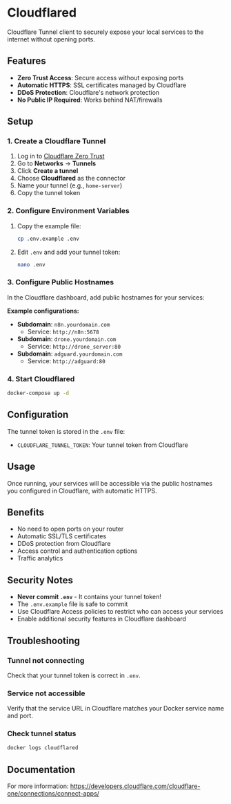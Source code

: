 # Cloudflared

Cloudflare Tunnel client to securely expose your local services to the internet without opening ports.

## Features

- **Zero Trust Access**: Secure access without exposing ports
- **Automatic HTTPS**: SSL certificates managed by Cloudflare
- **DDoS Protection**: Cloudflare's network protection
- **No Public IP Required**: Works behind NAT/firewalls

## Setup

### 1. Create a Cloudflare Tunnel

1. Log in to [Cloudflare Zero Trust](https://one.dash.cloudflare.com/)
2. Go to **Networks** → **Tunnels**
3. Click **Create a tunnel**
4. Choose **Cloudflared** as the connector
5. Name your tunnel (e.g., `home-server`)
6. Copy the tunnel token

### 2. Configure Environment Variables

1. Copy the example file:

   ```bash
   cp .env.example .env
   ```

2. Edit `.env` and add your tunnel token:
   ```bash
   nano .env
   ```

### 3. Configure Public Hostnames

In the Cloudflare dashboard, add public hostnames for your services:

**Example configurations:**

- **Subdomain**: `n8n.yourdomain.com`
  - Service: `http://n8n:5678`
- **Subdomain**: `drone.yourdomain.com`
  - Service: `http://drone_server:80`
- **Subdomain**: `adguard.yourdomain.com`
  - Service: `http://adguard:80`

### 4. Start Cloudflared

```bash
docker-compose up -d
```

## Configuration

The tunnel token is stored in the `.env` file:

- `CLOUDFLARE_TUNNEL_TOKEN`: Your tunnel token from Cloudflare

## Usage

Once running, your services will be accessible via the public hostnames you configured in Cloudflare, with automatic HTTPS.

## Benefits

- No need to open ports on your router
- Automatic SSL/TLS certificates
- DDoS protection from Cloudflare
- Access control and authentication options
- Traffic analytics

## Security Notes

- **Never commit `.env`** - It contains your tunnel token!
- The `.env.example` file is safe to commit
- Use Cloudflare Access policies to restrict who can access your services
- Enable additional security features in Cloudflare dashboard

## Troubleshooting

### Tunnel not connecting

Check that your tunnel token is correct in `.env`.

### Service not accessible

Verify that the service URL in Cloudflare matches your Docker service name and port.

### Check tunnel status

```bash
docker logs cloudflared
```

## Documentation

For more information: https://developers.cloudflare.com/cloudflare-one/connections/connect-apps/
